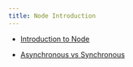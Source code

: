 ```yaml
---
title: Node Introduction
---
```


- [Introduction to Node](https://docs.google.com/presentation/d/1dtrsWOWjoA9A9nTmznCkdYz0oRK6O76jXRINp0tzjrQ/edit?usp=sharing)

- [Asynchronous vs Synchronous](https://docs.google.com/presentation/d/19ppsjmkKAvJcasK_BnjptTUfF4KQwaInDKVkhK1b6vA/edit?usp=sharing)
